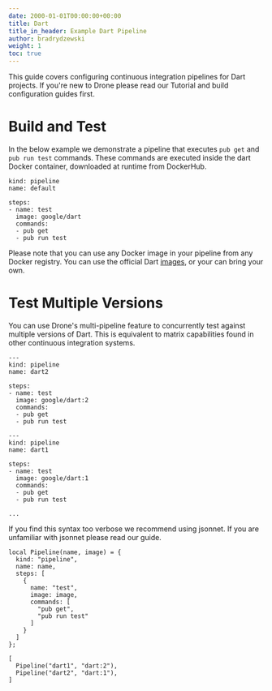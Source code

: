 ```yaml
---
date: 2000-01-01T00:00:00+00:00
title: Dart
title_in_header: Example Dart Pipeline
author: bradrydzewski
weight: 1
toc: true
---
```


This guide covers configuring continuous integration pipelines for Dart projects. If you're new to Drone please read our Tutorial and build configuration guides first.

# Build and Test

In the below example we demonstrate a pipeline that executes `pub get` and `pub run test` commands. These commands are executed inside the dart Docker container, downloaded at runtime from DockerHub.

```
kind: pipeline
name: default

steps:
- name: test
  image: google/dart
  commands:
  - pub get
  - pub run test
```

Please note that you can use any Docker image in your pipeline from any Docker registry. You can use the official Dart [images](https://hub.docker.com/r/google/dart/), or your can bring your own.

# Test Multiple Versions

You can use Drone's multi-pipeline feature to concurrently test against multiple versions of Dart. This is equivalent to matrix capabilities found in other continuous integration systems.

```
---
kind: pipeline
name: dart2

steps:
- name: test
  image: google/dart:2
  commands:
  - pub get
  - pub run test

---
kind: pipeline
name: dart1

steps:
- name: test
  image: google/dart:1
  commands:
  - pub get
  - pub run test

...
```

If you find this syntax too verbose we recommend using jsonnet. If you are unfamiliar with jsonnet please read our guide.

```
local Pipeline(name, image) = {
  kind: "pipeline",
  name: name,
  steps: [
    {
      name: "test",
      image: image,
      commands: [
        "pub get",
        "pub run test"
      ]
    }
  ]
};

[
  Pipeline("dart1", "dart:2"),
  Pipeline("dart2", "dart:1"),
]
```
